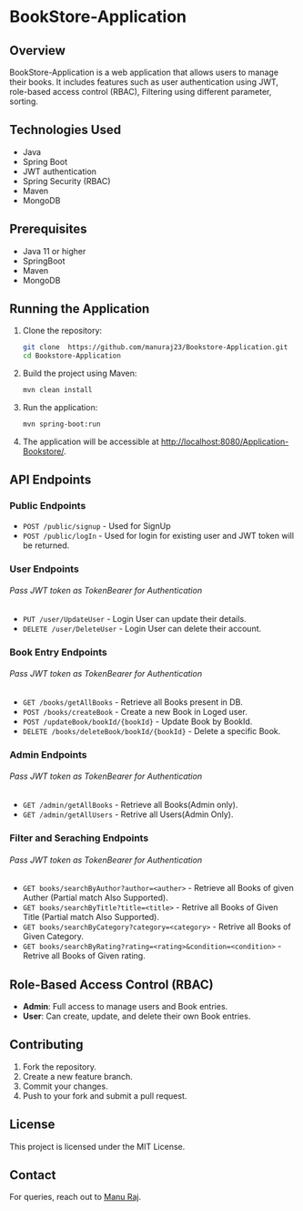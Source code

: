 # BookStore-Application

## Overview
BookStore-Application is a web application that allows users to manage their books. It includes features such as user authentication using JWT, role-based access control (RBAC), Filtering using different parameter, sorting.

## Technologies Used
- Java
- Spring Boot
- JWT authentication
- Spring Security (RBAC)
- Maven
- MongoDB

## Prerequisites
- Java 11 or higher
- SpringBoot
- Maven
- MongoDB

## Running the Application
1. Clone the repository:
   ```bash
   git clone  https://github.com/manuraj23/Bookstore-Application.git
   cd Bookstore-Application
   ```
2. Build the project using Maven:
   ```bash
   mvn clean install
   ```
3. Run the application:
   ```bash
   mvn spring-boot:run
   ```
4. The application will be accessible at [http://localhost:8080/Application-Bookstore/](http://localhost:8080/Application-Bookstore/).

## API Endpoints
### Public Endpoints
- `POST /public/signup` - Used for SignUp
- `POST /public/logIn` -  Used for login for existing user and JWT token will be returned.

### User Endpoints
###### Pass JWT token as TokenBearer for Authentication
- `PUT /user/UpdateUser` - Login User can update their details.
- `DELETE /user/DeleteUser` - Login User can delete their account.

### Book Entry Endpoints
###### Pass JWT token as TokenBearer for Authentication
- `GET /books/getAllBooks` - Retrieve all Books present in DB.
- `POST /books/createBook` - Create a new Book in Loged user.
- `POST /updateBook/bookId/{bookId}` - Update Book by BookId.
- `DELETE /books/deleteBook/bookId/{bookId}` - Delete a specific Book.

### Admin Endpoints
###### Pass JWT token as TokenBearer for Authentication
- `GET /admin/getAllBooks` - Retrieve all Books(Admin only).
- `GET /admin/getAllUsers` - Retrive all Users(Admin Only).

### Filter and Seraching Endpoints
###### Pass JWT token as TokenBearer for Authentication
- `GET books/searchByAuthor?author=<auther>` - Retrieve all Books of given Auther (Partial match Also Supported).
- `GET books/searchByTitle?title=<title>` - Retrive all Books of Given Title (Partial match Also Supported).
- `GET books/searchByCategory?category=<category>` - Retrive all Books of Given Category.
- `GET books/searchByRating?rating=<rating>&condition=<condition>` - Retrive all Books of Given rating.


## Role-Based Access Control (RBAC)
- **Admin**: Full access to manage users and Book entries.
- **User**: Can create, update, and delete their own Book entries.


## Contributing
1. Fork the repository.
2. Create a new feature branch.
3. Commit your changes.
4. Push to your fork and submit a pull request.

## License
This project is licensed under the MIT License.

## Contact
For queries, reach out to [Manu Raj](mailto:manuraj082004@gmail.com).
